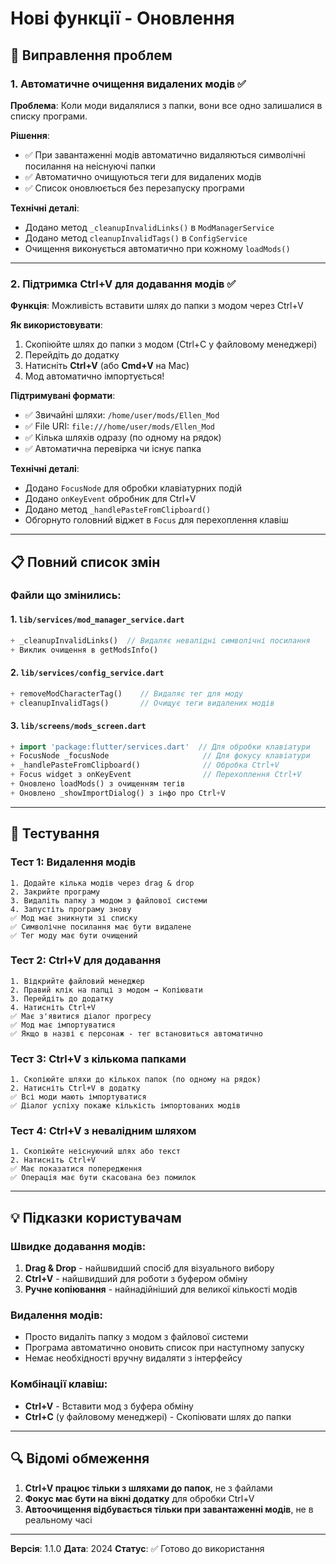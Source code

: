 # Нові функції - Оновлення

## 🔧 Виправлення проблем

### 1. Автоматичне очищення видалених модів ✅
**Проблема**: Коли моди видалялися з папки, вони все одно залишалися в списку програми.

**Рішення**:
- ✅ При завантаженні модів автоматично видаляються символічні посилання на неіснуючі папки
- ✅ Автоматично очищуються теги для видалених модів
- ✅ Список оновлюється без перезапуску програми

**Технічні деталі**:
- Додано метод `_cleanupInvalidLinks()` в `ModManagerService`
- Додано метод `cleanupInvalidTags()` в `ConfigService`
- Очищення виконується автоматично при кожному `loadMods()`

---

### 2. Підтримка Ctrl+V для додавання модів ✅
**Функція**: Можливість вставити шлях до папки з модом через Ctrl+V

**Як використовувати**:
1. Скопіюйте шлях до папки з модом (Ctrl+C у файловому менеджері)
2. Перейдіть до додатку
3. Натисніть **Ctrl+V** (або **Cmd+V** на Mac)
4. Мод автоматично імпортується!

**Підтримувані формати**:
- ✅ Звичайні шляхи: `/home/user/mods/Ellen_Mod`
- ✅ File URI: `file:///home/user/mods/Ellen_Mod`
- ✅ Кілька шляхів одразу (по одному на рядок)
- ✅ Автоматична перевірка чи існує папка

**Технічні деталі**:
- Додано `FocusNode` для обробки клавіатурних подій
- Додано `onKeyEvent` обробник для Ctrl+V
- Додано метод `_handlePasteFromClipboard()`
- Обгорнуто головний віджет в `Focus` для перехоплення клавіш

---

## 📋 Повний список змін

### Файли що змінились:

#### 1. `lib/services/mod_manager_service.dart`
```dart
+ _cleanupInvalidLinks()  // Видаляє невалідні символічні посилання
+ Виклик очищення в getModsInfo()
```

#### 2. `lib/services/config_service.dart`
```dart
+ removeModCharacterTag()    // Видаляє тег для моду
+ cleanupInvalidTags()       // Очищує теги видалених модів
```

#### 3. `lib/screens/mods_screen.dart`
```dart
+ import 'package:flutter/services.dart'  // Для обробки клавіатури
+ FocusNode _focusNode                     // Для фокусу клавіатури
+ _handlePasteFromClipboard()              // Обробка Ctrl+V
+ Focus widget з onKeyEvent                // Перехоплення Ctrl+V
+ Оновлено loadMods() з очищенням тегів
+ Оновлено _showImportDialog() з інфо про Ctrl+V
```

---

## 🎯 Тестування

### Тест 1: Видалення модів
```
1. Додайте кілька модів через drag & drop
2. Закрийте програму
3. Видаліть папку з модом з файлової системи
4. Запустіть програму знову
✅ Мод має зникнути зі списку
✅ Символічне посилання має бути видалене
✅ Тег моду має бути очищений
```

### Тест 2: Ctrl+V для додавання
```
1. Відкрийте файловий менеджер
2. Правий клік на папці з модом → Копіювати
3. Перейдіть до додатку
4. Натисніть Ctrl+V
✅ Має з'явитися діалог прогресу
✅ Мод має імпортуватися
✅ Якщо в назві є персонаж - тег встановиться автоматично
```

### Тест 3: Ctrl+V з кількома папками
```
1. Скопіюйте шляхи до кількох папок (по одному на рядок)
2. Натисніть Ctrl+V в додатку
✅ Всі моди мають імпортуватися
✅ Діалог успіху покаже кількість імпортованих модів
```

### Тест 4: Ctrl+V з невалідним шляхом
```
1. Скопіюйте неіснуючий шлях або текст
2. Натисніть Ctrl+V
✅ Має показатися попередження
✅ Операція має бути скасована без помилок
```

---

## 💡 Підказки користувачам

### Швидке додавання модів:
1. **Drag & Drop** - найшвидший спосіб для візуального вибору
2. **Ctrl+V** - найшвидший для роботи з буфером обміну
3. **Ручне копіювання** - найнадійніший для великої кількості модів

### Видалення модів:
- Просто видаліть папку з модом з файлової системи
- Програма автоматично оновить список при наступному запуску
- Немає необхідності вручну видаляти з інтерфейсу

### Комбінації клавіш:
- **Ctrl+V** - Вставити мод з буфера обміну
- **Ctrl+C** (у файловому менеджері) - Скопіювати шлях до папки

---

## 🔍 Відомі обмеження

1. **Ctrl+V працює тільки з шляхами до папок**, не з файлами
2. **Фокус має бути на вікні додатку** для обробки Ctrl+V
3. **Автоочищення відбувається тільки при завантаженні модів**, не в реальному часі

---

**Версія**: 1.1.0
**Дата**: 2024
**Статус**: ✅ Готово до використання
